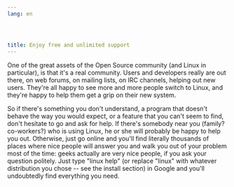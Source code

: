 ```yaml
---
lang: en




title: Enjoy free and unlimited support
---
```


One of the great assets of the Open Source community (and Linux 
in particular), is that it's a real community. Users and developers 
really are out there, on web forums, on mailing lists, on IRC channels, 
helping out new users. They're all happy to see more and more people 
switch to Linux, and they're happy to help them get a grip on their new 
system. 

So if there's something you don't understand, a program that doesn't 
behave the way you would expect, or a feature that you can't seem to 
find, don't hesitate to go and ask for help. If there's somebody near 
you (family? co-workers?) who is using Linux, he or she will probably be 
happy to help you out. Otherwise, just go online and you'll find
literally thousands of places where nice people will answer you and walk
you out of your problem most of the time: geeks actually are very nice
people, if you ask your question politely. Just type "linux help" (or
replace "linux" with whatever distribution you chose -- see the install 
section) in Google and you'll undoubtedly find everything you need.




